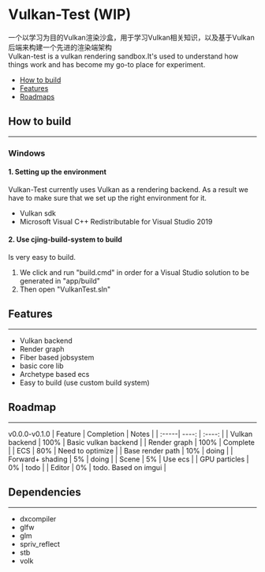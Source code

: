 # Vulkan-Test  (WIP)
一个以学习为目的Vulkan渲染沙盒，用于学习Vulkan相关知识，以及基于Vulkan后端来构建一个先进的渲染端架构  
Vulkan-test is a vulkan rendering sandbox.It's used to understand how things work and has become my go-to place for experiment.

  - [How to build](#How-to-build)
  - [Features](#Features)
  - [Roadmaps](#Roadmap)

## How to build
****
### Windows
#### 1. Setting up the environment
Vulkan-Test currently uses Vulkan as a rendering backend.
As a result we have to make sure that we set up the right environment for it. 
* Vulkan sdk
* Microsoft Visual C++ Redistributable for Visual Studio 2019

#### 2. Use cjing-build-system to build
Is very easy to build.  
1. We click and run "build.cmd" in order for a Visual Studio solution to be generated in "app/build"
2. Then open "VulkanTest.sln"

## Features
****
* Vulkan backend
* Render graph
* Fiber based jobsystem
* basic core lib
* Archetype based ecs
* Easy to build (use custom build system)

## Roadmap
****
v0.0.0-v0.1.0
| Feature  | Completion | Notes |
| :-----| ----: | :----: |
| Vulkan backend | 100% | Basic vulkan backend |
| Render graph | 100% | Complete | 
| ECS | 80% | Need to optimize | 
| Base render path | 10% | doing | 
| Forward+ shading | 5% | doing | 
| Scene | 5% | Use ecs | 
| GPU particles | 0% | todo | 
| Editor | 0% | todo. Based on imgui | 

## Dependencies
****
* dxcompiler
* glfw
* glm
* spriv_reflect
* stb
* volk